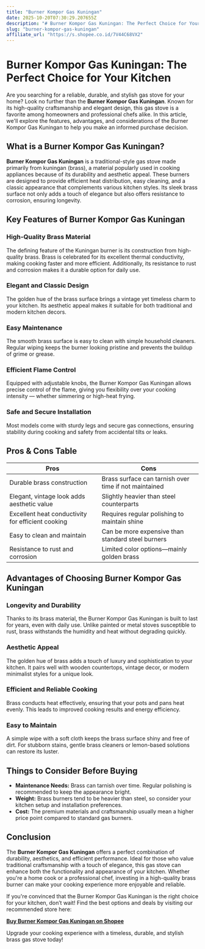 ```yaml
---
title: "Burner Kompor Gas Kuningan"
date: 2025-10-20T07:30:29.207655Z
description: "# Burner Kompor Gas Kuningan: The Perfect Choice for Your Kitchen..."
slug: "burner-kompor-gas-kuningan"
affiliate_url: "https://s.shopee.co.id/7V44C68VX2"
---
```

# Burner Kompor Gas Kuningan: The Perfect Choice for Your Kitchen

Are you searching for a reliable, durable, and stylish gas stove for your home? Look no further than the **Burner Kompor Gas Kuningan**. Known for its high-quality craftsmanship and elegant design, this gas stove is a favorite among homeowners and professional chefs alike. In this article, we'll explore the features, advantages, and considerations of the Burner Kompor Gas Kuningan to help you make an informed purchase decision.

## What is a Burner Kompor Gas Kuningan?

**Burner Kompor Gas Kuningan** is a traditional-style gas stove made primarily from kuningan (brass), a material popularly used in cooking appliances because of its durability and aesthetic appeal. These burners are designed to provide efficient heat distribution, easy cleaning, and a classic appearance that complements various kitchen styles. Its sleek brass surface not only adds a touch of elegance but also offers resistance to corrosion, ensuring longevity.

## Key Features of Burner Kompor Gas Kuningan

### High-Quality Brass Material

The defining feature of the Kuningan burner is its construction from high-quality brass. Brass is celebrated for its excellent thermal conductivity, making cooking faster and more efficient. Additionally, its resistance to rust and corrosion makes it a durable option for daily use.

### Elegant and Classic Design

The golden hue of the brass surface brings a vintage yet timeless charm to your kitchen. Its aesthetic appeal makes it suitable for both traditional and modern kitchen decors.

### Easy Maintenance

The smooth brass surface is easy to clean with simple household cleaners. Regular wiping keeps the burner looking pristine and prevents the buildup of grime or grease.

### Efficient Flame Control

Equipped with adjustable knobs, the Burner Kompor Gas Kuningan allows precise control of the flame, giving you flexibility over your cooking intensity — whether simmering or high-heat frying.

### Safe and Secure Installation

Most models come with sturdy legs and secure gas connections, ensuring stability during cooking and safety from accidental tilts or leaks.

## Pros & Cons Table

| Pros | Cons |
|------------|---------------------------|
| Durable brass construction | Brass surface can tarnish over time if not maintained |
| Elegant, vintage look adds aesthetic value | Slightly heavier than steel counterparts |
| Excellent heat conductivity for efficient cooking | Requires regular polishing to maintain shine |
| Easy to clean and maintain | Can be more expensive than standard steel burners |
| Resistance to rust and corrosion | Limited color options—mainly golden brass |

## Advantages of Choosing Burner Kompor Gas Kuningan

### Longevity and Durability

Thanks to its brass material, the Burner Kompor Gas Kuningan is built to last for years, even with daily use. Unlike painted or metal stoves susceptible to rust, brass withstands the humidity and heat without degrading quickly.

### Aesthetic Appeal

The golden hue of brass adds a touch of luxury and sophistication to your kitchen. It pairs well with wooden countertops, vintage decor, or modern minimalist styles for a unique look.

### Efficient and Reliable Cooking

Brass conducts heat effectively, ensuring that your pots and pans heat evenly. This leads to improved cooking results and energy efficiency.

### Easy to Maintain

A simple wipe with a soft cloth keeps the brass surface shiny and free of dirt. For stubborn stains, gentle brass cleaners or lemon-based solutions can restore its luster.

## Things to Consider Before Buying

- **Maintenance Needs:** Brass can tarnish over time. Regular polishing is recommended to keep the appearance bright.
- **Weight:** Brass burners tend to be heavier than steel, so consider your kitchen setup and installation preferences.
- **Cost:** The premium materials and craftsmanship usually mean a higher price point compared to standard gas burners.

## Conclusion

The **Burner Kompor Gas Kuningan** offers a perfect combination of durability, aesthetics, and efficient performance. Ideal for those who value traditional craftsmanship with a touch of elegance, this gas stove can enhance both the functionality and appearance of your kitchen. Whether you're a home cook or a professional chef, investing in a high-quality brass burner can make your cooking experience more enjoyable and reliable.

If you're convinced that the Burner Kompor Gas Kuningan is the right choice for your kitchen, don’t wait! Find the best options and deals by visiting our recommended store here:

[**Buy Burner Kompor Gas Kuningan on Shopee**](https://s.shopee.co.id/7V44C68VX2)

Upgrade your cooking experience with a timeless, durable, and stylish brass gas stove today!